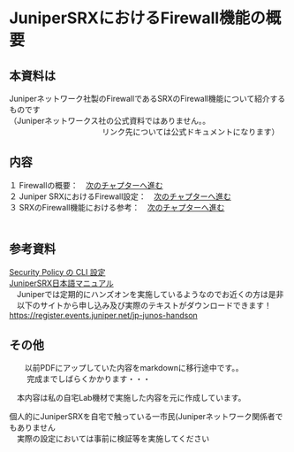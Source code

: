 # JuniperSRXにおけるFirewall機能の概要

## 本資料は
Juniperネットワーク社製のFirewallであるSRXのFirewall機能について紹介するものです <br>
（Juniperネットワークス社の公式資料ではありません。。<br>
　　　　　　　　　　　　リンク先については公式ドキュメントになります）<br>
            
## 内容
１ Firewallの概要：　[次のチャプターへ進む](./Firewall-ovewview.md) <br>
２ Juniper SRXにおけるFirewall設定：　[次のチャプターへ進む](./Junos-Firewall-config.md)<br> 
３ SRXのFirewall機能における参考：　[次のチャプターへ進む](./Firewall-reference.md)<br>　

## 参考資料
  [Security Policy の CLI 設定](https://www.juniper.net/content/dam/www/assets/additional-resources/jp/ja/301-security-policy.pdf)<br>
  [JuniperSRX日本語マニュアル](https://junipernetworks.zendesk.com/hc/ja/articles/6484920105103-SRX-%E6%97%A5%E6%9C%AC%E8%AA%9E%E3%83%9E%E3%83%8B%E3%83%A5%E3%82%A2%E3%83%AB)<br>
　Juniperでは定期的にハンズオンを実施しているようなのでお近くの方は是非<br>
 　以下のサイトから申し込み及び実際のテキストがダウンロードできます！<br>
  https://register.events.juniper.net/jp-junos-handson<br>
   

## その他
　　以前PDFにアップしていた内容をmarkdownに移行途中です。。<br>　
  　完成までしばらくかかります・・・　　
 
 　本内容は私の自宅Lab機材で実施した内容を元に作成しています。<br>
   
   個人的にJuniperSRXを自宅で触っている一市民(Juniperネットワーク関係者でもありません <br>
  　実際の設定においては事前に検証等を実施してください<br>　


  
